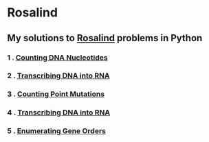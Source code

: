 # Rosalind

## My solutions to [Rosalind](http://rosalind.info/) problems in Python

### 1 . [Counting DNA Nucleotides](https://github.com/Manas02/Rosalind/tree/main/Counting%20DNA%20Nucleotides)

### 2 . [Transcribing DNA into RNA](https://github.com/Manas02/Rosalind/tree/main/Transcribing%20DNA%20into%20RNA)

### 3 . [Counting Point Mutations](https://github.com/Manas02/Rosalind/tree/main/Counting%20Point%20Mutations) 

### 4 . [Transcribing DNA into RNA](https://github.com/Manas02/Rosalind/tree/main/Transcribing%20DNA%20into%20RNA)

### 5 . [Enumerating Gene Orders](https://github.com/Manas02/Rosalind/tree/main/Enumerating%20Gene%20Orders)


